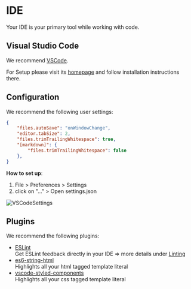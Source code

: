 # IDE

Your IDE is your primary tool while working with code.

## Visual Studio Code

We recommend [VSCode](https://code.visualstudio.com/).

For Setup please visit its [homepage](https://code.visualstudio.com/) and follow installation instructions there.

## Configuration

We recommend the following user settings:
```json
{
    "files.autoSave": "onWindowChange",
    "editor.tabSize": 2,
    "files.trimTrailingWhitespace": true,
    "[markdown]": {
        "files.trimTrailingWhitespace": false
    },
}
```
**How to set up**:
1. File > Preferences > Settings
1. click on "..." > Open settings.json

![VSCodeSettings](/ide-vscode-settings.gif)

## Plugins

We recommend the following plugins:

* [ESLint](https://marketplace.visualstudio.com/items?itemName=dbaeumer.vscode-eslint)  
Get ESLint feedback directly in your IDE => more details under [Linting](./guide/linting)
* [es6-string-html](https://marketplace.visualstudio.com/items?itemName=Tobermory.es6-string-html)  
Highlights all your html tagged template literal
* [vscode-styled-components](https://marketplace.visualstudio.com/items?itemName=jpoissonnier.vscode-styled-components)  
Highlights all your css tagged template literal
